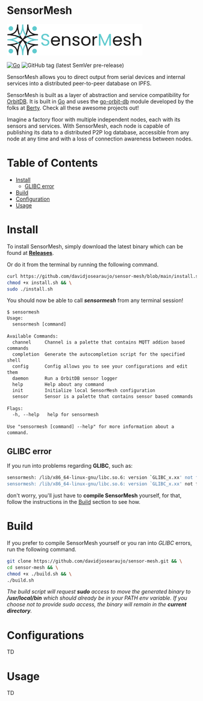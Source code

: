 # SensorMesh

<p align="left">
  <img src="doc/branding/sensormesh-logo.png" width="360" />
</p>

[![Go](https://github.com/davidjosearaujo/sensor-mesh/actions/workflows/go.yml/badge.svg)](https://github.com/davidjosearaujo/sensor-mesh/actions/workflows/go.yml) ![GitHub tag (latest SemVer pre-release)](https://img.shields.io/github/v/tag/davidjosearaujo/sensor-mesh?label=release)

SensorMesh allows you to direct output from serial devices and internal services into a distributed peer-to-peer database on IPFS.

SensorMesh is built as a layer of abstraction and service compatibility for [OrbitDB](https://github.com/orbitdb/orbit-db/). It is built in [Go](https://go.dev/) and uses the [go-orbit-db](https://github.com/berty/go-orbit-db) module developed by the folks at [Berty](https://berty.tech/). Check all these awesome projects out!

Imagine a factory floor with multiple independent nodes, each with its sensors and services. With SensorMesh, each node is capable of publishing its data to a distributed P2P log database, accessible from any node at any time and with a loss of connection awareness between nodes.

# Table of Contents

- [Install](#install)
  - [GLIBC error](#glibc-error)
- [Build](#build)
- [Configuration](#configurations)
- [Usage](#usage)

# Install

To install SensorMesh, simply download the latest binary which can be found at [**Releases**](https://github.com/davidjosearaujo/sensor-mesh/releases).

Or do it from the terminal by running the following command.
``` bash
curl https://github.com/davidjosearaujo/sensor-mesh/blob/main/install.sh && \
chmod +x install.sh && \
sudo ./install.sh
```

You should now be able to call _**sensormesh**_ from any terminal session!
```
$ sensormesh
Usage:
  sensormesh [command]

Available Commands:
  channel     Channel is a palette that contains MQTT addion based commands
  completion  Generate the autocompletion script for the specified shell
  config      Config allows you to see your configurations and edit them
  daemon      Run a OrbitDB sensor logger
  help        Help about any command
  init        Initialize local SensorMesh configuration
  sensor      Sensor is a palette that contains sensor based commands

Flags:
  -h, --help   help for sensormesh

Use "sensormesh [command] --help" for more information about a command.
```

## GLIBC error

If you run into problems regarding **GLIBC**, such as:
``` bash
sensormesh: /lib/x86_64-linux-gnu/libc.so.6: version `GLIBC_x.xx' not found (required by sensormesh)
sensormesh: /lib/x86_64-linux-gnu/libc.so.6: version `GLIBC_x.xx' not found (required by sensormesh)
``` 
don't worry, you'll just have to **compile SensorMesh** yourself, for that, follow the instructions in the [Build](#build) section to see how.

# Build

If you prefer to compile SensorMesh yourself or you ran into _GLIBC_ errors, run the following command.
``` bash
git clone https://github.com/davidjosearaujo/sensor-mesh.git && \
cd sensor-mesh && \
chmod +x ./build.sh && \
./build.sh
``` 

_The build script will request **sudo** access to move the generated binary to **/usr/local/bin** which should already be in your PATH env variable. If you choose not to provide sudo access, the binary will remain in the **current directory**._

# Configurations

TD

# Usage

TD

